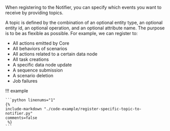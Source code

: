 When registering to the Notifier, you can specify which events you want to receive by providing topics.

A topic is defined by the combination of an optional entity type, an optional
entity id, an optional operation, and an optional attribute name. The purpose is
to be as flexible as possible. For example, we can register to:

- All actions emitted by Core
- All behaviors of scenarios
- All actions related to a certain data node
- All task creations
- A specific data node update
- A sequence submission
- A scenario deletion
- Job failures

!!! example

    ```python linenums="1"
    {%
    include-markdown "./code-example/register-specific-topic-to-notifier.py"
    comments=false
     %}
    ```
